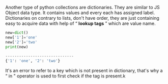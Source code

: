 


  
Another type of python collections are dictionaries. They are similar to JS Object data type. It contains values and every each has assigned label. Dictionaries on contrary to lists, don't have order, they are just containing easy to acquire data with help of “ **lookup tags** ” which are value name.  
  

```python
new=dict()  
new['1']='one'  
new['2']='two'  
print(new)  
  
------------------------------  
{'1': 'one', '2': 'two'}
```
  
  
It's an error to refer to a key which is not present in dictionary, that's why a “ in " operator is used to first check if the tag is present.k